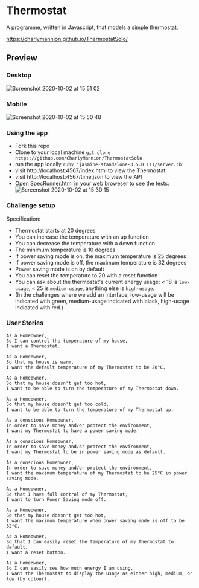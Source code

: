 # Thermostat

A programme, written in Javascript, that models a simple thermostat.

https://charlymannion.github.io/ThermostatSolo/

## Preview

### Desktop
![Screenshot 2020-10-02 at 15 51 02](https://user-images.githubusercontent.com/28218869/94937297-4d7d6a80-04c7-11eb-87ec-2ac7e8121d73.png)


### Mobile
![Screenshot 2020-10-02 at 15 50 48](https://user-images.githubusercontent.com/28218869/94937308-52421e80-04c7-11eb-9d71-407b1eb7c849.png)


### Using the app
* Fork this repo
* Clone to your local machine
`git clone https://github.com/CharlyMannion/ThermostatSolo`
* run the app locally
`ruby 'jasmine-standalone-3.5.0 (1)/server.rb'`
* visit http://localhost:4567/index.html to view the Thermostat
* visit http://localhost:4567/time.json to view the API
* Open SpecRunner.html in your web broweser to see the tests:
![Screenshot 2020-10-02 at 15 30 15](https://user-images.githubusercontent.com/28218869/94935081-75b79a00-04c4-11eb-8ade-b854f99d919f.png)




### Challenge setup

Specification:

* Thermostat starts at 20 degrees
* You can increase the temperature with an up function
* You can decrease the temperature with a down function
* The minimum temperature is 10 degrees
* If power saving mode is on, the maximum temperature is 25 degrees
* If power saving mode is off, the maximum temperature is 32 degrees
* Power saving mode is on by default
* You can reset the temperature to 20 with a reset function
* You can ask about the thermostat's current energy usage: < 18 is `low-usage`, < 25 is `medium-usage`, anything else is `high-usage`.
* (In the challenges where we add an interface, low-usage will be indicated with green, medium-usage indicated with black, high-usage indicated with red.)

### User Stories
```
As a Homeowner,
So I can control the temperature of my house,
I want a Thermostat.

As a Homeowner,
So that my house is warm,
I want the default temperature of my Thermostat to be 20°C.

As a Homeowner,
So that my house doesn't get too hot,
I want to be able to turn the temperature of my Thermostat down.

As a Homeowner,
So that my house doesn't get too cold,
I want to be able to turn the temperature of my Thermostat up.

As a conscious Homeowner,
In order to save money and/or protect the environment,
I want my Thermostat to have a power saving mode.

As a conscious Homeowner,
In order to save money and/or protect the environment,
I want my Thermostat to be in power saving mode as default.

As a conscious Homeowner,
In order to save money and/or protect the environment,
I want the maximum temperature of my Thermostat to be 25°C in power saving mode.

As a Homeowner,
So that I have full control of my Thermostat,
I want to turn Power Saving mode off.

As a Homeowner,
So that my house doesn't get too hot,
I want the maximum temperature when power saving mode is off to be 32°C.

As a Homeowner,
So that I can easily reset the temperature of my Thermostat to default,
I want a reset button.

As a Homeowner,
So I can easily see how much energy I am using,
I want the Thermostat to display the usage as either high, medium, or low (by colour).
```